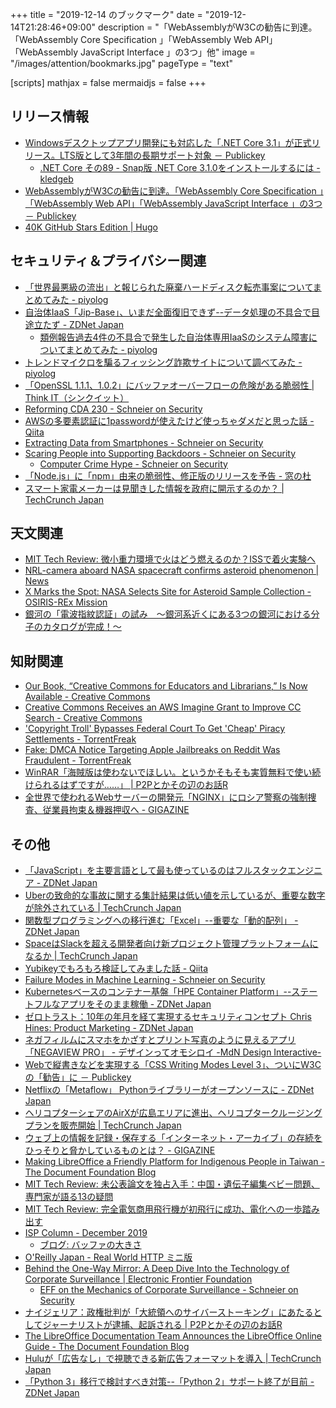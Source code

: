 +++
title = "2019-12-14 のブックマーク"
date =  "2019-12-14T21:28:46+09:00"
description = "「WebAssemblyがW3Cの勧告に到達。「WebAssembly Core Specification 」「WebAssembly Web API」「WebAssembly JavaScript Interface 」の3つ」他"
image = "/images/attention/bookmarks.jpg"
pageType = "text"

[scripts]
  mathjax = false
  mermaidjs = false
+++

## リリース情報

- [Windowsデスクトップアプリ開発にも対応した「.NET Core 3.1」が正式リリース。LTS版として3年間の長期サポート対象 － Publickey](https://www.publickey1.jp/blog/19/windowsnet_core_31lts3.html)
    - [.NET Core その89 - Snap版 .NET Core 3.1.0をインストールするには  - kledgeb](https://kledgeb.blogspot.com/2019/12/net-core-89-snap-net-core-310.html)
- [WebAssemblyがW3Cの勧告に到達。「WebAssembly Core Specification 」「WebAssembly Web API」「WebAssembly JavaScript Interface 」の3つ － Publickey](https://www.publickey1.jp/blog/19/webassemblyw3cwebassembly_core_specification_webassembly_web_apiwebassembly_javascript_interface_3.html)
- [40K GitHub Stars Edition | Hugo](https://gohugo.io/news/0.61.0-relnotes/)

## セキュリティ＆プライバシー関連

- [「世界最悪級の流出」と報じられた廃棄ハードディスク転売事案についてまとめてみた - piyolog](https://piyolog.hatenadiary.jp/entry/2019/12/07/091332)
- [自治体IaaS「Jip-Base」、いまだ全面復旧できず--データ処理の不具合で目途立たず - ZDNet Japan](https://japan.zdnet.com/article/35146596/)
    - [類例報告過去4件の不具合で発生した自治体専用IaaSのシステム障害についてまとめてみた - piyolog](https://piyolog.hatenadiary.jp/entry/2019/12/11/063826)
- [トレンドマイクロを騙るフィッシング詐欺サイトについて調べてみた - piyolog](https://piyolog.hatenadiary.jp/entry/2019/12/10/064915)
- [「OpenSSL 1.1.1、1.0.2」にバッファオーバーフローの危険がある脆弱性 | Think IT（シンクイット）](https://thinkit.co.jp/news/bn/17098)
- [Reforming CDA 230 - Schneier on Security](https://www.schneier.com/blog/archives/2019/12/reforming_cda_2.html)
- [AWSの多要素認証に1passwordが使えたけど使っちゃダメだと思った話 - Qiita](https://qiita.com/tsukamoto/items/c1699bd2dd215aec2efc)
- [Extracting Data from Smartphones - Schneier on Security](https://www.schneier.com/blog/archives/2019/12/extracting_data.html)
- [Scaring People into Supporting Backdoors - Schneier on Security](https://www.schneier.com/blog/archives/2019/12/scaring_people_.html)
    - [Computer Crime Hype - Schneier on Security](https://www.schneier.com/blog/archives/2005/12/computer_crime_1.html)
- [「Node.js」に「npm」由来の脆弱性、修正版のリリースを予告 - 窓の杜](https://forest.watch.impress.co.jp/docs/news/1224385.html)
- [スマート家電メーカーは見聞きした情報を政府に開示するのか？  |  TechCrunch Japan](https://jp.techcrunch.com/2019/12/13/2019-12-11-smart-home-tech-user-data-government/)

## 天文関連

- [MIT Tech Review: 微小重力環境で火はどう燃えるのか？ISSで着火実験へ](https://www.technologyreview.jp/s/175025/astronauts-will-soon-get-to-light-a-fire-onboard-the-iss/)
- [NRL-camera aboard NASA spacecraft confirms asteroid phenomenon | News](https://www.nrl.navy.mil/news/releases/nrl-camera-aboard-nasa-spacecraft-confirms-asteroid-phenomenon)
- [X Marks the Spot: NASA Selects Site for Asteroid Sample Collection - OSIRIS-REx Mission](https://www.asteroidmission.org/?latest-news=x-marks-the-spot-nasa-selects-site-for-asteroid-sample-collection)
- [銀河の「電波指紋認証」の試み　〜銀河系近くにある3つの銀河における分子のカタログが完成！〜](https://www.nro.nao.ac.jp/news/2019/1212-takano.html)

## 知財関連

- [Our Book, “Creative Commons for Educators and Librarians,” Is Now Available - Creative Commons](https://creativecommons.org/2019/12/06/cc-for-educators-and-librarians-is-available/)
- [Creative Commons Receives an AWS Imagine Grant to Improve CC Search - Creative Commons](https://creativecommons.org/2019/12/05/cc-receives-aws-grant-to-improve-cc-search/)
- ['Copyright Troll' Bypasses Federal Court To Get 'Cheap' Piracy Settlements - TorrentFreak](https://torrentfreak.com/copyright-troll-bypasses-federal-court-to-get-cheap-piracy-settlements-191213/)
- [Fake: DMCA Notice Targeting Apple Jailbreaks on Reddit Was Fraudulent - TorrentFreak](https://torrentfreak.com/fake-dmca-notice-targeting-apple-jailbreaks-on-reddit-was-fraudulent-191213/)
- [WinRAR「海賊版は使わないでほしい。というかそもそも実質無料で使い続けられるはずですが……」 | P2Pとかその辺のお話R](https://p2ptk.org/copyright/2895)
- [全世界で使われるWebサーバーの開発元「NGINX」にロシア警察の強制捜査、従業員拘束＆機器押収へ - GIGAZINE](https://gigazine.net/news/20191213-russian-police-raid-nginx/)

## その他

- [「JavaScript」を主要言語として最も使っているのはフルスタックエンジニア - ZDNet Japan](https://japan.zdnet.com/article/35146515/)
- [Uberの致命的な事故に関する集計結果は低い値を示しているが、重要な数字が除外されている  |  TechCrunch Japan](https://jp.techcrunch.com/2019/12/07/2019-12-05-ubers-fatal-accident-tally-shows-low-rates-but-excludes-key-numbers/)
- [関数型プログラミングへの移行進む「Excel」--重要な「動的配列」 - ZDNet Japan](https://japan.zdnet.com/article/35146516/)
- [SpaceはSlackを超える開発者向け新プロジェクト管理プラットフォームになるか  |  TechCrunch Japan](https://jp.techcrunch.com/2019/12/08/2019-12-06-move-over-slack-space-is-a-new-project-management-platform-for-developers/)
- [Yubikeyでもろもろ検証してみました話  - Qiita](https://qiita.com/aakimi/items/734978e9e085d288f1d4)
- [Failure Modes in Machine Learning - Schneier on Security](https://www.schneier.com/blog/archives/2019/12/failure_modes_i.html)
- [Kubernetesベースのコンテナー基盤「HPE Container Platform」--ステートフルなアプリをそのまま稼働 - ZDNet Japan](https://japan.zdnet.com/article/35146585/)
- [ゼロトラスト：10年の年月を経て実現するセキュリティコンセプト Chris Hines: Product Marketing - ZDNet Japan](https://japan.zdnet.com/extra/zscaler_201911/35145789/)
- [ネガフィルムにスマホをかざすとプリント写真のように見えるアプリ「NEGAVIEW PRO」 - デザインってオモシロイ -MdN Design Interactive-](https://www.mdn.co.jp/di/newstopics/69559/)
- [Webで縦書きなどを実現する「CSS Writing Modes Level 3」、ついにW3Cの「勧告」に － Publickey](https://www.publickey1.jp/blog/19/webcss_writing_modes_level_3w3c.html)
- [Netflixの「Metaflow」 Pythonライブラリーがオープンソースに - ZDNet Japan](https://japan.zdnet.com/article/35146712/)
- [ヘリコプターシェアのAirXが広島エリアに進出、ヘリコプタークルージングプランを販売開始  |  TechCrunch Japan](https://jp.techcrunch.com/2019/12/12/airx-helicopter-cruising-in-hiroshima/)
- [ウェブ上の情報を記録・保存する「インターネット・アーカイブ」の存続をひっそりと脅かしているものとは？ - GIGAZINE](https://gigazine.net/news/20191212-thread-internet-archives-silent-killer/)
- [Making LibreOffice a Friendly Platform for Indigenous People in Taiwan - The Document Foundation Blog](https://blog.documentfoundation.org/blog/2019/12/10/making-libreoffice-a-friendly-platform-for-indigenous-people-in-taiwan/)
- [MIT Tech Review: 未公表論文を独占入手：中国・遺伝子編集ベビー問題、専門家が語る13の疑問](https://www.technologyreview.jp/s/174838/chinas-crispr-babies-read-exclusive-excerpts-from-the-unseen-original-research/)
- [MIT Tech Review: 完全電気商用飛行機が初飛行に成功、電化への一歩踏み出す](https://www.technologyreview.jp/nl/a-fully-electric-aircraft-has-just-made-its-first-commercial-flight/)
- [ISP Column - December 2019](https://www.potaroo.net/ispcol/2019-12/buffer.html)
    - [ブログ: バッファの大きさ](https://okuranagaimo.blogspot.com/2019/12/blog-post_12.html)
- [O'Reilly Japan - Real World HTTP ミニ版](https://www.oreilly.co.jp/books/9784873118789/)
- [Behind the One-Way Mirror: A Deep Dive Into the Technology of Corporate Surveillance | Electronic Frontier Foundation](https://www.eff.org/wp/behind-the-one-way-mirror)
    - [EFF on the Mechanics of Corporate Surveillance - Schneier on Security](https://www.schneier.com/blog/archives/2019/12/eff_on_the_mech.html)
- [ナイジェリア：政権批判が「大統領へのサイバーストーキング」にあたるとしてジャーナリストが逮捕、起訴される | P2Pとかその辺のお話R](https://p2ptk.org/freedom-of-speech/2892)
- [The LibreOffice Documentation Team Announces the LibreOffice Online Guide - The Document Foundation Blog](https://blog.documentfoundation.org/blog/2019/12/13/the-libreoffice-documentation-team-announces-the-libreoffice-online-guide/)
- [Huluが「広告なし」で視聴できる新広告フォーマットを導入  |  TechCrunch Japan](https://jp.techcrunch.com/2019/12/14/2019-12-12-hulu-launches-its-viewer-friendly-binge-watch-ads/)
- [「Python 3」移行で検討すべき対策--「Python 2」サポート終了が目前 - ZDNet Japan](https://japan.zdnet.com/article/35146863/)
